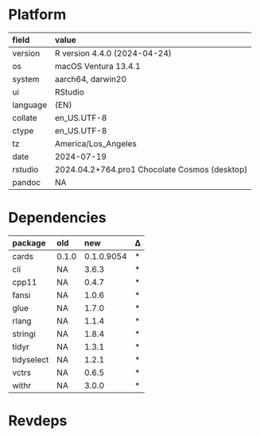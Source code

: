 # Platform

|field    |value                                         |
|:--------|:---------------------------------------------|
|version  |R version 4.4.0 (2024-04-24)                  |
|os       |macOS Ventura 13.4.1                          |
|system   |aarch64, darwin20                             |
|ui       |RStudio                                       |
|language |(EN)                                          |
|collate  |en_US.UTF-8                                   |
|ctype    |en_US.UTF-8                                   |
|tz       |America/Los_Angeles                           |
|date     |2024-07-19                                    |
|rstudio  |2024.04.2+764.pro1 Chocolate Cosmos (desktop) |
|pandoc   |NA                                            |

# Dependencies

|package    |old   |new        |Δ  |
|:----------|:-----|:----------|:--|
|cards      |0.1.0 |0.1.0.9054 |*  |
|cli        |NA    |3.6.3      |*  |
|cpp11      |NA    |0.4.7      |*  |
|fansi      |NA    |1.0.6      |*  |
|glue       |NA    |1.7.0      |*  |
|rlang      |NA    |1.1.4      |*  |
|stringi    |NA    |1.8.4      |*  |
|tidyr      |NA    |1.3.1      |*  |
|tidyselect |NA    |1.2.1      |*  |
|vctrs      |NA    |0.6.5      |*  |
|withr      |NA    |3.0.0      |*  |

# Revdeps

